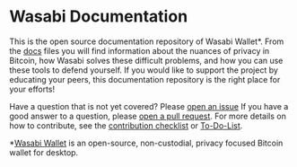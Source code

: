 # Wasabi Documentation

This is the open source documentation repository of Wasabi Wallet*. 
From the [docs](https://github.com/CryptoRafe/WasabiDoc/tree/master/docs) files you will find information about the nuances of privacy in Bitcoin, how Wasabi solves these difficult problems, and how you can use these tools to defend yourself. 
If you would like to support the project by educating your peers, this documentation repository is the right place for your efforts!

Have a question that is not yet covered? Please [open an issue](https://github.com/zkSNACKs/WasabiDoc/issues)
If you have a good answer to a question, please [open a pull request](https://github.com/zkSNACKs/WasabiDoc/pulls).
For more details on how to contribute, see the [contribution checklist](/docs/ContributionChecklist.md) or [To-Do-List](https://github.com/zkSNACKs/WasabiDoc/blob/master/docs/ToDo.md).

*[Wasabi Wallet](https://wasabiwallet.io) is an open-source, non-custodial, privacy focused Bitcoin wallet for desktop.
